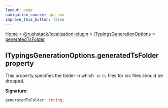 ```yaml
---
layout: page
navigation_source: api_nav
improve_this_button: false
---
```



[Home](./index.md) &gt; [@rushstack/localization-plugin](./localization-plugin.md) &gt; [ITypingsGenerationOptions](./localization-plugin.itypingsgenerationoptions.md) &gt; [generatedTsFolder](./localization-plugin.itypingsgenerationoptions.generatedtsfolder.md)

## ITypingsGenerationOptions.generatedTsFolder property

This property specifies the folder in which `.d.ts` files for loc files should be dropped.

<b>Signature:</b>

```typescript
generatedTsFolder: string;
```

